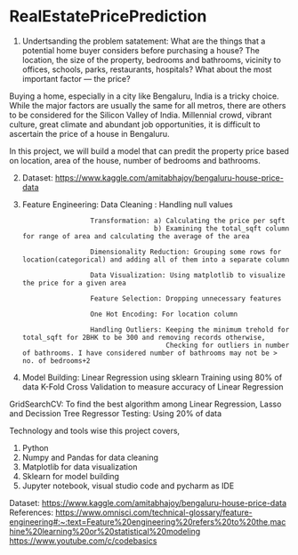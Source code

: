# RealEstatePricePrediction

1) Undertsanding the problem satatement:
What are the things that a potential home buyer considers before purchasing a house? The location, the size of the property, bedrooms and bathrooms, vicinity to offices, schools, parks, restaurants, hospitals? What about the most important factor — the price?

Buying a home, especially in a city like Bengaluru, India is a tricky choice. While the major factors are usually the same for all metros, there are others to be considered for the Silicon Valley of India. Millennial crowd, vibrant culture, great climate and abundant job opportunities, it is difficult to ascertain the price of a house in Bengaluru.

In this project, we will build a model that can predit the property price based on location, area of the house, number of bedrooms and bathrooms.

2) Dataset: https://www.kaggle.com/amitabhajoy/bengaluru-house-price-data

3) Feature Engineering: Data Cleaning :  Handling null values

                        Transformation: a) Calculating the price per sqft
                                        b) Examining the total_sqft column for range of area and calculating the average of the area
                      
                        Dimensionality Reduction: Grouping some rows for location(categorical) and adding all of them into a separate column
                    
                        Data Visualization: Using matplotlib to visualize the price for a given area
                     
                        Feature Selection: Dropping unnecessary features
                     
                        One Hot Encoding: For location column
                        
                        Handling Outliers: Keeping the minimum trehold for total_sqft for 2BHK to be 300 and removing records otherwise, 
                                           Checking for outliers in number of bathrooms. I have considered number of bathrooms may not be > no. of bedrooms+2
5) Model Building: Linear Regression using sklearn
                Training using 80% of data
                K-Fold Cross Validation to measure accuracy of Linear Regression
                
GridSearchCV: To find the best algorithm among Linear Regression, Lasso and Decission Tree Regressor
Testing: Using 20% of data

Technology and tools wise this project covers,
1) Python
2) Numpy and Pandas for data cleaning
3) Matplotlib for data visualization
4) Sklearn for model building
5) Jupyter notebook, visual studio code and pycharm as IDE

Dataset: https://www.kaggle.com/amitabhajoy/bengaluru-house-price-data
References:
https://www.omnisci.com/technical-glossary/feature-engineering#:~:text=Feature%20engineering%20refers%20to%20the,machine%20learning%20or%20statistical%20modeling
https://www.youtube.com/c/codebasics
